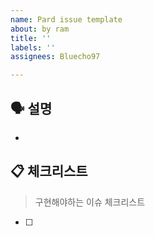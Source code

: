 ```yaml
---
name: Pard issue template
about: by ram
title: ''
labels: ''
assignees: Bluecho97

---
```


## 🗣 설명
- 

## 📋 체크리스트
> 구현해야하는 이슈 체크리스트
- [ ]
